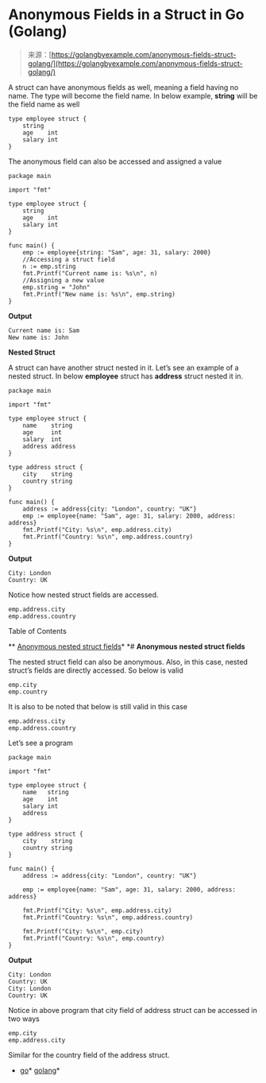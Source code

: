<!--yml
category: 未分类
date: 2024-10-13 06:19:55
-->

# Anonymous Fields in a Struct in Go (Golang)

> 来源：[https://golangbyexample.com/anonymous-fields-struct-golang/](https://golangbyexample.com/anonymous-fields-struct-golang/)

A struct can have anonymous fields as well, meaning a field having no name. The type will become the field name. In below example, **string** will be the field name as well

```
type employee struct {
    string
    age    int
    salary int
}
```

The anonymous field can also be accessed and assigned a value

```
package main

import "fmt"

type employee struct {
    string
    age    int
    salary int
}

func main() {
    emp := employee{string: "Sam", age: 31, salary: 2000}
    //Accessing a struct field
    n := emp.string
    fmt.Printf("Current name is: %s\n", n)
    //Assigning a new value
    emp.string = "John"
    fmt.Printf("New name is: %s\n", emp.string)
}
```

**Output**

```
Current name is: Sam
New name is: John
```

**Nested Struct**

A struct can have another struct nested in it. Let’s see an example of a nested struct. In below **employee** struct has **address** struct nested it in.

```
package main

import "fmt"

type employee struct {
    name    string
    age     int
    salary  int
    address address
}

type address struct {
    city    string
    country string
}

func main() {
    address := address{city: "London", country: "UK"}
    emp := employee{name: "Sam", age: 31, salary: 2000, address: address}
    fmt.Printf("City: %s\n", emp.address.city)
    fmt.Printf("Country: %s\n", emp.address.country)
}
```

**Output**

```
City: London
Country: UK
```

Notice how nested struct fields are accessed.

```
emp.address.city
emp.address.country
```

Table of Contents

 **   [Anonymous nested struct fields](#Anonymous_nested_struct_fields "Anonymous nested struct fields")*  *# **Anonymous nested struct fields**

The nested struct field can also be anonymous. Also, in this case, nested struct’s fields are directly accessed. So below is valid

```
emp.city
emp.country
```

It is also to be noted that below is still valid in this case

```
emp.address.city
emp.address.country
```

Let’s see a program

```
package main

import "fmt"

type employee struct {
	name   string
	age    int
	salary int
	address
}

type address struct {
	city    string
	country string
}

func main() {
	address := address{city: "London", country: "UK"}

	emp := employee{name: "Sam", age: 31, salary: 2000, address: address}

	fmt.Printf("City: %s\n", emp.address.city)
	fmt.Printf("Country: %s\n", emp.address.country)

	fmt.Printf("City: %s\n", emp.city)
	fmt.Printf("Country: %s\n", emp.country)
}
```

**Output**

```
City: London
Country: UK
City: London
Country: UK
```

Notice in above program that city field of address struct can be accessed in two ways

```
emp.city
emp.address.city
```

Similar for the country field of the address struct.

*   [go](https://golangbyexample.com/tag/go/)*   [golang](https://golangbyexample.com/tag/golang/)*